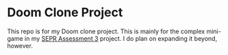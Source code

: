 # Doom Clone Project

This repo is for my Doom clone project. This is mainly for the complex mini-game in my [SEPR Assessment 3](https://github.com/Gorea235/Uni-UniversityDominationA3) project. I do plan on expanding it beyond, however.
